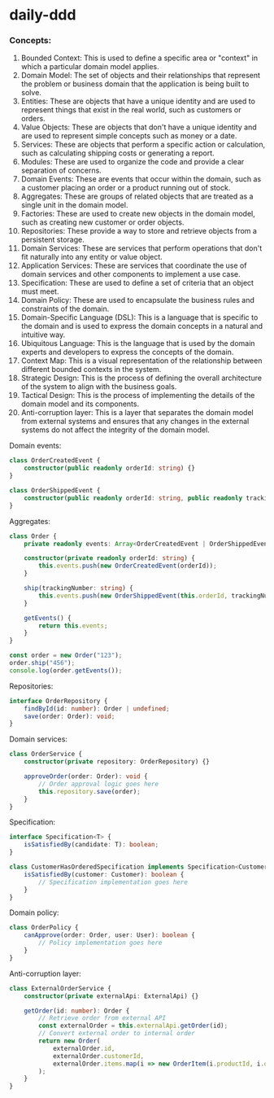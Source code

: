# daily-ddd

### Concepts:
1. Bounded Context: This is used to define a specific area or "context" in which a particular domain model applies.
2. Domain Model: The set of objects and their relationships that represent the problem or business domain that the application is being built to solve.
3. Entities: These are objects that have a unique identity and are used to represent things that exist in the real world, such as customers or orders.
4. Value Objects: These are objects that don't have a unique identity and are used to represent simple concepts such as money or a date.
5. Services: These are objects that perform a specific action or calculation, such as calculating shipping costs or generating a report.
6. Modules: These are used to organize the code and provide a clear separation of concerns.
7. Domain Events: These are events that occur within the domain, such as a customer placing an order or a product running out of stock.
8. Aggregates: These are groups of related objects that are treated as a single unit in the domain model.
9. Factories: These are used to create new objects in the domain model, such as creating new customer or order objects.
10. Repositories: These provide a way to store and retrieve objects from a persistent storage.
11. Domain Services: These are services that perform operations that don't fit naturally into any entity or value object.
12. Application Services: These are services that coordinate the use of domain services and other components to implement a use case.
13. Specification: These are used to define a set of criteria that an object must meet.
14. Domain Policy: These are used to encapsulate the business rules and constraints of the domain.
15. Domain-Specific Language (DSL): This is a language that is specific to the domain and is used to express the domain concepts in a natural and intuitive way.
16. Ubiquitous Language: This is the language that is used by the domain experts and developers to express the concepts of the domain.
17. Context Map: This is a visual representation of the relationship between different bounded contexts in the system.
18. Strategic Design: This is the process of defining the overall architecture of the system to align with the business goals.
19. Tactical Design: This is the process of implementing the details of the domain model and its components.
20. Anti-corruption layer: This is a layer that separates the domain model from external systems and ensures that any changes in the external systems do not affect the integrity of the domain model.

Domain events:
```typescript
class OrderCreatedEvent {
    constructor(public readonly orderId: string) {}
}

class OrderShippedEvent {
    constructor(public readonly orderId: string, public readonly trackingNumber: string) {}
}
```

Aggregates:
```typescript
class Order {
    private readonly events: Array<OrderCreatedEvent | OrderShippedEvent> = [];

    constructor(private readonly orderId: string) {
        this.events.push(new OrderCreatedEvent(orderId));
    }

    ship(trackingNumber: string) {
        this.events.push(new OrderShippedEvent(this.orderId, trackingNumber));
    }

    getEvents() {
        return this.events;
    }
}

const order = new Order("123");
order.ship("456");
console.log(order.getEvents());
```

Repositories:
```typescript
interface OrderRepository {
    findById(id: number): Order | undefined;
    save(order: Order): void;
}
```

Domain services:
```typescript
class OrderService {
    constructor(private repository: OrderRepository) {}

    approveOrder(order: Order): void {
        // Order approval logic goes here
        this.repository.save(order);
    }
}
```

Specification:
```typescript
interface Specification<T> {
    isSatisfiedBy(candidate: T): boolean;
}

class CustomerHasOrderedSpecification implements Specification<Customer> {
    isSatisfiedBy(customer: Customer): boolean {
        // Specification implementation goes here
    }
}
```

Domain policy:
```typescript
class OrderPolicy {
    canApprove(order: Order, user: User): boolean {
        // Policy implementation goes here
    }
}
```

Anti-corruption layer:
```typescript
class ExternalOrderService {
    constructor(private externalApi: ExternalApi) {}

    getOrder(id: number): Order {
        // Retrieve order from external API
        const externalOrder = this.externalApi.getOrder(id);
        // Convert external order to internal order
        return new Order(
            externalOrder.id,
            externalOrder.customerId,
            externalOrder.items.map(i => new OrderItem(i.productId, i.quantity))
        );
    }
}
```
